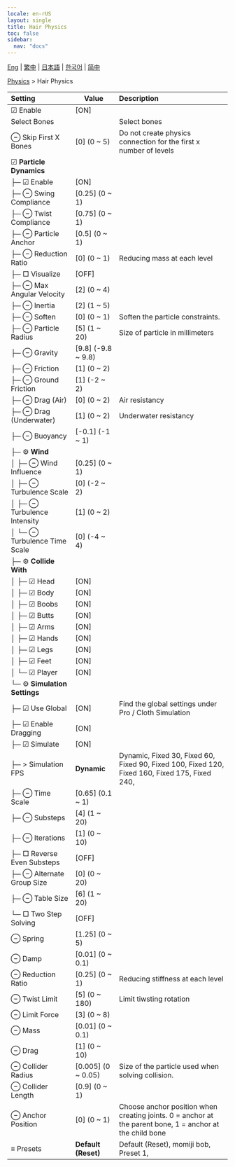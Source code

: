 ```yaml
---
locale: en-rUS
layout: single
title: Hair Physics
toc: false
sidebar:
  nav: "docs"
---
```

[Eng](/dancexr/menu/2025.4/actor/hair_physics) | [繁中](/tw/dancexr/menu/2025.4/actor/hair_physics) | [日本語](/jp/dancexr/menu/2025.4/actor/hair_physics) | [한국어](/kr/dancexr/menu/2025.4/actor/hair_physics) | [简中](/zh/dancexr/menu/2025.4/actor/hair_physics)

[Physics](../menu#Physics) > Hair Physics



| Setting | Value | Description |
| :--- | --- | :--- |
|  ☑ Enable| [ON] | 
|  Select Bones|| Select bones
|  ⊖ Skip First X Bones| [0] (0 ~ 5) | Do not create physics connection for the first x number of levels
|  ☑ <b>Particle Dynamics</b>| | 
| ├─ ☑ Enable| [ON] | 
| ├─ ⊖ Swing Compliance| [0.25] (0 ~ 1) | 
| ├─ ⊖ Twist Compliance| [0.75] (0 ~ 1) | 
| ├─ ⊖ Particle Anchor| [0.5] (0 ~ 1) | 
| ├─ ⊖ Reduction Ratio| [0] (0 ~ 1) | Reducing mass at each level
| ├─ □ Visualize| [OFF] | 
| ├─ ⊖ Max Angular Velocity| [2] (0 ~ 4) | 
| ├─ ⊖ Inertia| [2] (1 ~ 5) | 
| ├─ ⊖ Soften| [0] (0 ~ 1) | Soften the particle constraints.
| ├─ ⊖ Particle Radius| [5] (1 ~ 20) | Size of particle in millimeters
| ├─ ⊖ Gravity| [9.8] (-9.8 ~ 9.8) | 
| ├─ ⊖ Friction| [1] (0 ~ 2) | 
| ├─ ⊖ Ground Friction| [1] (-2 ~ 2) | 
| ├─ ⊖ Drag (Air)| [0] (0 ~ 2) | Air resistancy
| ├─ ⊖ Drag (Underwater)| [1] (0 ~ 2) | Underwater resistancy
| ├─ ⊖ Buoyancy| [-0.1] (-1 ~ 1) | 
| ├─ ⚙️ <b>Wind</b>| | 
| │ ├─ ⊖ Wind Influence| [0.25] (0 ~ 1) | 
| │ ├─ ⊖ Turbulence Scale| [0] (-2 ~ 2) | 
| │ ├─ ⊖ Turbulence Intensity| [1] (0 ~ 2) | 
| │ └─ ⊖ Turbulence Time Scale| [0] (-4 ~ 4) | 
| ├─ ⚙️ <b>Collide With</b>| | 
| │ ├─ ☑ Head| [ON] | 
| │ ├─ ☑ Body| [ON] | 
| │ ├─ ☑ Boobs| [ON] | 
| │ ├─ ☑ Butts| [ON] | 
| │ ├─ ☑ Arms| [ON] | 
| │ ├─ ☑ Hands| [ON] | 
| │ ├─ ☑ Legs| [ON] | 
| │ ├─ ☑ Feet| [ON] | 
| │ └─ ☑ Player| [ON] | 
| └─ ⚙️ <b>Simulation Settings</b>| | 
|  ├─ ☑ Use Global| [ON] | Find the global settings under Pro / Cloth Simulation
|  ├─ ☑ Enable Dragging| [ON] | 
|  ├─ ☑ Simulate| [ON] | 
|  ├─ > Simulation FPS| **Dynamic** | Dynamic, Fixed 30, Fixed 60, Fixed 90, Fixed 100, Fixed 120, Fixed 160, Fixed 175, Fixed 240,  |
|  ├─ ⊖ Time Scale| [0.65] (0.1 ~ 1) | 
|  ├─ ⊖ Substeps| [4] (1 ~ 20) | 
|  ├─ ⊖ Iterations| [1] (0 ~ 10) | 
|  ├─ □ Reverse Even Substeps| [OFF] | 
|  ├─ ⊖ Alternate Group Size| [0] (0 ~ 20) | 
|  ├─ ⊖ Table Size| [6] (1 ~ 20) | 
|  └─ □ Two Step Solving| [OFF] | 
|  ⊖ Spring| [1.25] (0 ~ 5) | 
|  ⊖ Damp| [0.01] (0 ~ 0.1) | 
|  ⊖ Reduction Ratio| [0.25] (0 ~ 1) | Reducing stiffness at each level
|  ⊖ Twist Limit| [5] (0 ~ 180) | Limit tiwsting rotation
|  ⊖ Limit Force| [3] (0 ~ 8) | 
|  ⊖ Mass| [0.01] (0 ~ 0.1) | 
|  ⊖ Drag| [1] (0 ~ 10) | 
|  ⊖ Collider Radius| [0.005] (0 ~ 0.05) | Size of the particle used when solving collision.
|  ⊖ Collider Length| [0.9] (0 ~ 1) | 
|  ⊖ Anchor Position| [0] (0 ~ 1) | Choose anchor position when creating joints. 0 = anchor at the parent bone, 1 = anchor at the child bone
|  ≡ Presets| **Default (Reset)** | Default (Reset), momiji bob, Preset 1,  |
